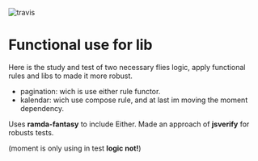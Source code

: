 ![travis](https://travis-ci.org/kasselTrankos/functional-pagination.svg?branch=master)

# Functional use for lib

Here is the study and test of two necessary flies logic, apply functional rules and libs to made it more robust.

- pagination: wich is use either rule functor.
- kalendar: wich use compose rule, and at last im moving the moment dependency.


Uses **ramda-fantasy** to include Either.
Made an approach of **jsverify** for robusts tests.

(moment is only using in test **logic not!**)